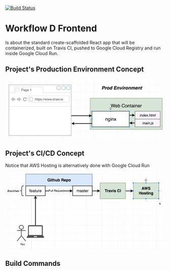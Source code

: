 [![Build Status](https://travis-ci.org/joma74/udemy-docker-k8s-tcg.svg?branch=workflow-d-frontend)](https://travis-ci.org/joma74/udemy-docker-k8s-tcg)

# Workflow D Frontend

Is about the standard create-scaffolded React app that will be containerized, built on Travis CI, pushed to Google Cloud Registry and run inside Google Cloud Run.

## Project's Production Environment Concept

<img src="./docs/workflow-d-frontend-prodenv-concept.png" alt="Project's Production Environment Concept"
	title="Project's Production Environment ConceptScreenshot" width="1000" height="auto" />

## Project's CI/CD Concept

Notice that AWS Hosting is alternatively done with Google Cloud Run

<img src="./docs/workflow-d-frontend-CICD-concept.png" alt="Project's CI/CD Concept"
	title="Project's CI/CD Concept Screenshot" width="1000" height="auto" />

## Build Commands
